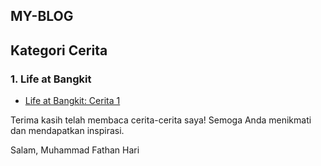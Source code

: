 ## MY-BLOG
## Kategori Cerita

### 1. Life at Bangkit
   - [Life at Bangkit: Cerita 1](life-at-bangkit/life-at-bangkit-story.md)


Terima kasih telah membaca cerita-cerita saya! Semoga Anda menikmati dan mendapatkan inspirasi.

Salam,
Muhammad Fathan Hari
